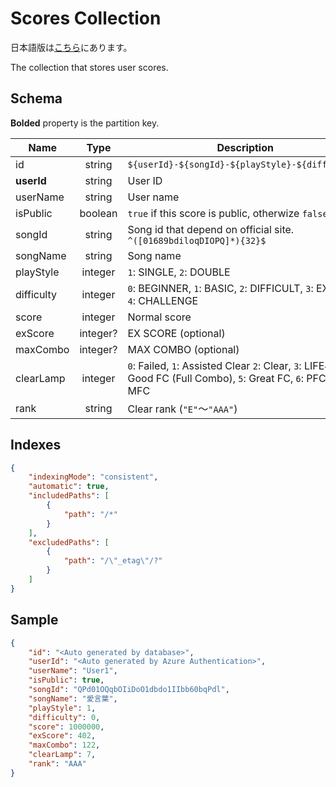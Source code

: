 # Scores Collection

日本語版は[こちら](./courses-ja.md)にあります。

The collection that stores user scores.

## Schema

**Bolded** property is the partition key.

|Name|Type|Description|
|----|:--:|-----------|
|id|string|`${userId}-${songId}-${playStyle}-${difficulty}`|
|**userId**|string|User ID|
|userName|string|User name|
|isPublic|boolean|`true` if this score is public, otherwize `false`.|
|songId|string|Song id that depend on official site. `^([01689bdiloqDIOPQ]*){32}$`|
|songName|string|Song name|
|playStyle|integer|`1`: SINGLE, `2`: DOUBLE|
|difficulty|integer|`0`: BEGINNER, `1`: BASIC, `2`: DIFFICULT, `3`: EXPERT, `4`: CHALLENGE|
|score|integer|Normal score|
|exScore|integer?|EX SCORE (optional)|
|maxCombo|integer?|MAX COMBO (optional)|
|clearLamp|integer|`0`: Failed, `1`: Assisted Clear `2`: Clear, `3`: LIFE4, `4`: Good FC (Full Combo), `5`: Great FC, `6`: PFC, `7`: MFC|
|rank|string|Clear rank (`"E"`～`"AAA"`)|

## Indexes

```json
{
    "indexingMode": "consistent",
    "automatic": true,
    "includedPaths": [
        {
            "path": "/*"
        }
    ],
    "excludedPaths": [
        {
            "path": "/\"_etag\"/?"
        }
    ]
}
```

## Sample

```json
{
    "id": "<Auto generated by database>",
    "userId": "<Auto generated by Azure Authentication>",
    "userName": "User1",
    "isPublic": true,
    "songId": "QPd01OQqbOIiDoO1dbdo1IIbb60bqPdl",
    "songName": "愛言葉",
    "playStyle": 1,
    "difficulty": 0,
    "score": 1000000,
    "exScore": 402,
    "maxCombo": 122,
    "clearLamp": 7,
    "rank": "AAA"
}
```
